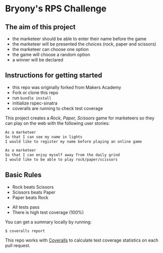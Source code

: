 # Bryony's RPS Challenge


The aim of this project
-------

- the marketeer should be able to enter their name before the game
- the marketeer will be presented the choices (rock, paper and scissors)
- the marketeer can choose one option
- the game will choose a random option
- a winner will be declared



Instructions for getting started
-------

* this repo was originally forked from Makers Academy
* Fork or clone this repo
* run ```bundle install```
* initialize rspec-sinatra
* coveralls are running to check test coverage



This project creates a _Rock, Paper, Scissors_ game for marketeers so they can play on the web with the following user stories:

```sh
As a marketeer
So that I can see my name in lights
I would like to register my name before playing an online game

As a marketeer
So that I can enjoy myself away from the daily grind
I would like to be able to play rock/paper/scissors
```

## Basic Rules

- Rock beats Scissors
- Scissors beats Paper
- Paper beats Rock


* All tests pass
* There is high test coverage (100%)


You can get a summary locally by running:

```
$ coveralls report
```

This repo works with [Coveralls](https://coveralls.io/) to calculate test coverage statistics on each pull request.
